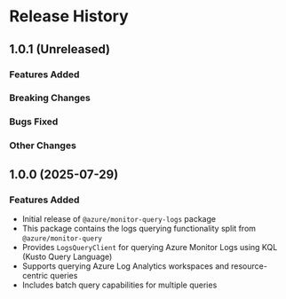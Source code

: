 # Release History

## 1.0.1 (Unreleased)

### Features Added

### Breaking Changes

### Bugs Fixed

### Other Changes

## 1.0.0 (2025-07-29)

### Features Added

- Initial release of `@azure/monitor-query-logs` package
- This package contains the logs querying functionality split from `@azure/monitor-query`
- Provides `LogsQueryClient` for querying Azure Monitor Logs using KQL (Kusto Query Language)
- Supports querying Azure Log Analytics workspaces and resource-centric queries
- Includes batch query capabilities for multiple queries
